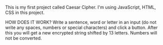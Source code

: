 This is my first project called Caesar Cipher. I'm using JavaScript, HTML, CSS in this project. 

HOW DOES IT WORK?
Write a sentence, word or letter in an input (do not write any spaces, numbers or special characters) and click a button. After this you will get a new encrypted string shifted by 13 letters. Numbers will not be converted. 
